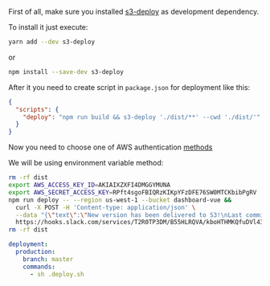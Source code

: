 First of all, make sure you installed [s3-deploy](https://www.npmjs.com/package/s3-deploy) as development dependency.

To install it just execute:
```bash
yarn add --dev s3-deploy
```
or
```bash
npm install --save-dev s3-deploy
```

After it you need to create script in `package.json` for deployment like this:

```json
{
  "scripts": {
    "deploy": "npm run build && s3-deploy './dist/**' --cwd './dist/'"
  }
}
```

Now you need to choose one of AWS authentication [methods](http://docs.aws.amazon.com/cli/latest/userguide/cli-chap-getting-started.html#config-settings-and-precedence)

We will be using environment variable method:

```bash
rm -rf dist
export AWS_ACCESS_KEY_ID=AKIAIXZXFI4DMGGYMUNA
export AWS_SECRET_ACCESS_KEY=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
npm run deploy -- --region us-west-1 --bucket dashboard-vue &&
  curl -X POST -H 'Content-type: application/json' \
  --data "{\"text\":\"New version has been delivered to S3!\nLast commit: $(git log -1 --pretty=%B)\"}" \
  https://hooks.slack.com/services/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
rm -rf dist
```

```yaml
deployment:
  production:
    branch: master
    commands:
      - sh .deploy.sh

```
